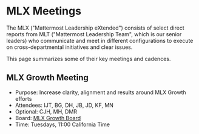 # MLX Meetings

The MLX ("Mattermost Leadership eXtended") consists of select direct reports from MLT ("Mattermost Leadership Team", which is our senior leaders) who communicate and meet in different configurations to execute on cross-departmental initiatives and clear issues.

This page summarizes some of their key meetings and cadences.

## MLX Growth Meeting

- Purpose: Increase clarity, alignment and results around MLX Growth efforts
- Attendees: IJT, BG, DH, JB, JD, KF, MN
- Optional: CJH, MH, DMR
- Board: [MLX Growth Board](https://app.asana.com/0/1177886111407769/1201476223629035)
- Time: Tuesdays, 11:00 California Time
